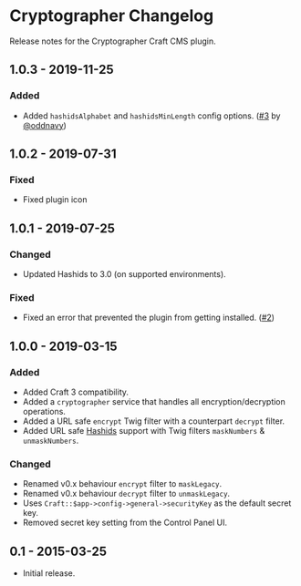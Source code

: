 # Cryptographer Changelog

Release notes for the Cryptographer Craft CMS plugin.


## 1.0.3 - 2019-11-25

### Added
- Added `hashidsAlphabet` and `hashidsMinLength` config options. ([#3](https://github.com/miranj/craft-cryptographer/pull/3) by [@oddnavy](https://github.com/oddnavy))



## 1.0.2 - 2019-07-31

### Fixed
- Fixed plugin icon



## 1.0.1 - 2019-07-25

### Changed
- Updated Hashids to 3.0 (on supported environments).

### Fixed
- Fixed an error that prevented the plugin from getting installed. ([#2](https://github.com/miranj/craft-cryptographer/issues/2))



## 1.0.0 - 2019-03-15

### Added
- Added Craft 3 compatibility.
- Added a `cryptographer` service that handles all encryption/decryption operations.
- Added a URL safe `encrypt` Twig filter with a counterpart `decrypt` filter.
- Added URL safe [Hashids](https://hashids.org/) support with Twig filters `maskNumbers` & `unmaskNumbers`.

### Changed
- Renamed v0.x behaviour `encrypt` filter to `maskLegacy`.
- Renamed v0.x behaviour `decrypt` filter to `unmaskLegacy`.
- Uses `Craft::$app->config->general->securityKey` as the default secret key.
- Removed secret key setting from the Control Panel UI.



## 0.1 - 2015-03-25
- Initial release.